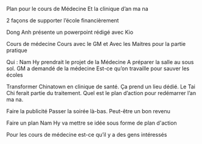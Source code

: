 Plan pour le cours de Médecine Et la clinique d’an ma na

2 façons de supporter l’école financièrement

Dong Anh présente un powerpoint rédigé avec Kio

Cours de médecine
Cours avec le GM et Avec les Maitres pour la partie pratique

Qui : Nam Hy prendrait le projet de la Médecine
A préparer la salle au sous sol. GM a demandé de la médecine
Est-ce qu’on travaille pour sauver les écoles

Transformer Chinatown en clinique de santé.
Ça prend un lieu dédié.
Le Tai Chi ferait partie du traitement.
Quel est le plan d’action pour redémarrer l’an ma na.

Faire la publicité 
Passer la soirée là-bas.
Peut-être un bon revenu

Faire un plan 
Nam Hy va mettre se idée sous forme de plan d'action

Pour les cours de médecine est-ce qu’il y a des gens intéressés

